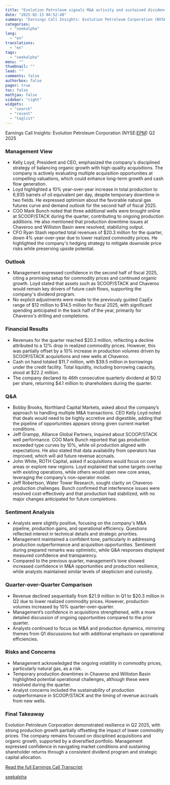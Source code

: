 ```yaml
---
title: "Evolution Petroleum signals M&A activity and sustained dividend growth amid production gains"
date: "2025-02-13 04:52:48"
summary: "Earnings Call Insights: Evolution Petroleum Corporation (NYSE:EPM) Q2 2025 Management View Kelly Loyd, President and CEO, emphasized the company's disciplined strategy of balancing organic growth with high-quality acquisitions. The company is actively evaluating multiple acquisition opportunities at compelling valuations, which could enhance long-term growth and cash flow generation. Loyd highlighted..."
categories:
  - "seekalpha"
lang:
  - "en"
translations:
  - "en"
tags:
  - "seekalpha"
menu: ""
thumbnail: ""
lead: ""
comments: false
authorbox: false
pager: true
toc: false
mathjax: false
sidebar: "right"
widgets:
  - "search"
  - "recent"
  - "taglist"
---
```


Earnings Call Insights: Evolution Petroleum Corporation (NYSE:[EPM](https://seekingalpha.com/symbol/EPM "Evolution Petroleum Corporation")) Q2 2025

### Management View

* Kelly Loyd, President and CEO, emphasized the company's disciplined strategy of balancing organic growth with high-quality acquisitions. The company is actively evaluating multiple acquisition opportunities at compelling valuations, which could enhance long-term growth and cash flow generation.
* Loyd highlighted a 10% year-over-year increase in total production to 6,935 barrels of oil equivalent per day, despite temporary downtime in two fields. He expressed optimism about the favorable natural gas futures curve and demand outlook for the second half of fiscal 2025.
* COO Mark Bunch noted that three additional wells were brought online at SCOOP/STACK during the quarter, contributing to ongoing production additions. He also mentioned that production downtime issues at Chaveroo and Williston Basin were resolved, stabilizing output.
* CFO Ryan Stash reported total revenues of $20.3 million for the quarter, down 4% year-over-year due to lower realized commodity prices. He highlighted the company's hedging strategy to mitigate downside price risks while preserving upside potential.

### Outlook

* Management expressed confidence in the second half of fiscal 2025, citing a promising setup for commodity prices and continued organic growth. Loyd stated that assets such as SCOOP/STACK and Chaveroo would remain key drivers of future cash flows, supporting the company's dividend program.
* No explicit adjustments were made to the previously guided CapEx range of $12 million to $14.5 million for fiscal 2025, with significant spending anticipated in the back half of the year, primarily for Chaveroo's drilling and completions.

### Financial Results

* Revenues for the quarter reached $20.3 million, reflecting a decline attributed to a 12% drop in realized commodity prices. However, this was partially offset by a 10% increase in production volumes driven by SCOOP/STACK acquisitions and new wells at Chaveroo.
* Cash on hand totaled $11.7 million, with $39.5 million in borrowings under the credit facility. Total liquidity, including borrowing capacity, stood at $22.2 million.
* The company declared its 46th consecutive quarterly dividend at $0.12 per share, returning $4.1 million to shareholders during the quarter.

### Q&A

* Bobby Brooks, Northland Capital Markets, asked about the company’s approach to handling multiple M&A transactions. CEO Kelly Loyd noted that deals would need to be highly accretive and digestible, adding that the pipeline of opportunities appears strong given current market conditions.
* Jeff Grampp, Alliance Global Partners, inquired about SCOOP/STACK well performance. COO Mark Bunch reported that gas production exceeded type curves by 10%, while oil production aligned with expectations. He also stated that data availability from operators has improved, which will aid future revenue accruals.
* John White, ROTH Capital, asked if acquisitions would focus on core areas or explore new regions. Loyd explained that some targets overlap with existing operations, while others would open new core areas, leveraging the company’s non-operator model.
* Jeff Robertson, Water Tower Research, sought clarity on Chaveroo production challenges. Bunch confirmed that interference issues were resolved cost-effectively and that production had stabilized, with no major changes anticipated for future completions.

### Sentiment Analysis

* Analysts were slightly positive, focusing on the company's M&A pipeline, production gains, and operational efficiency. Questions reflected interest in technical details and strategic priorities.
* Management maintained a confident tone, particularly in addressing production outperformance and acquisition opportunities. Sentiment during prepared remarks was optimistic, while Q&A responses displayed measured confidence and transparency.
* Compared to the previous quarter, management’s tone showed increased confidence in M&A opportunities and production resilience, while analysts maintained similar levels of skepticism and curiosity.

### Quarter-over-Quarter Comparison

* Revenue declined sequentially from $21.9 million in Q1 to $20.3 million in Q2 due to lower realized commodity prices. However, production volumes increased by 10% quarter-over-quarter.
* Management’s confidence in acquisitions strengthened, with a more detailed discussion of ongoing opportunities compared to the prior quarter.
* Analysts continued to focus on M&A and production dynamics, mirroring themes from Q1 discussions but with additional emphasis on operational efficiencies.

### Risks and Concerns

* Management acknowledged the ongoing volatility in commodity prices, particularly natural gas, as a risk.
* Temporary production downtimes in Chaveroo and Williston Basin highlighted potential operational challenges, although these were resolved during the quarter.
* Analyst concerns included the sustainability of production outperformance in SCOOP/STACK and the timing of revenue accruals from new wells.

### Final Takeaway

Evolution Petroleum Corporation demonstrated resilience in Q2 2025, with strong production growth partially offsetting the impact of lower commodity prices. The company remains focused on disciplined acquisitions and organic growth, supported by a diversified portfolio. Management expressed confidence in navigating market conditions and sustaining shareholder returns through a consistent dividend program and strategic capital allocation.

[Read the full Earnings Call Transcript](https://seekingalpha.com/symbol/EPM/earnings/transcripts)

[seekalpha](https://seekingalpha.com/news/4407397-evolution-petroleum-signals-m-and-a-activity-and-sustained-dividend-growth-amid-production)
